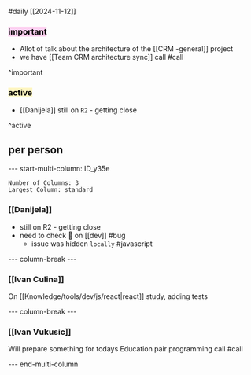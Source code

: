 #daily
[[2024-11-12]]

### <mark style="background: #FFB8EBA6;">important</mark>
- Allot of talk about the architecture of the [[CRM -general]] project
- we have [[Team CRM architecture sync]] call #call

^important

### <mark style="background: #FFF3A3A6;">active</mark>
- [[Danijela]] still on `R2` - getting close

^active

## per person

--- start-multi-column: ID_y35e
```column-settings
Number of Columns: 3
Largest Column: standard
```

### [[Danijela]]
- still on R2 - getting close
- need to check 🐛 on [[dev]] #bug
	- issue was hidden `locally` #javascript 

--- column-break ---

### [[Ivan Culina]]

On [[Knowledge/tools/dev/js/react|react]] study, adding tests

--- column-break ---

### [[Ivan Vukusic]]

Will prepare something for todays Education pair programming call #call

--- end-multi-column
